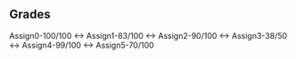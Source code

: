 ## Grades
Assign0-100/100 <-> Assign1-83/100 <-> Assign2-90/100 <-> Assign3-38/50 <-> Assign4-99/100 <-> Assign5-70/100 
